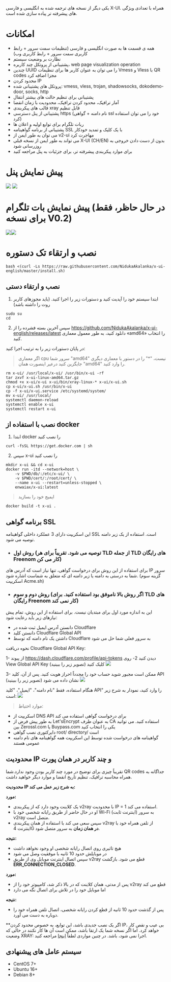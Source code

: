

یکی دیگر از نسخه های ترجمه شده به انگلیسی و فارسی X-UI. همراه با تعدادی ویژگی های پیشرفته تر پیاده سازی شده است.


# امکانات

- همه ی قسمت ها به صورت انگلیسی و فارسی (تنظیمات سمت سرور + رابط کاربری سمت سرور + رابط کاربری وب)
- نظارت بر وضعیت سیستم
- پشتیبانی از پروتکل چند کاربره، web page visualization operation
- چندین UUID را می توان به عنوان کاربر ها برای تنظیمات Vmess و Vless با QR codes مجزا اضافه کرد
- محدود کردن IP
- پروتکل های پشتیبانی شده: vmess, vless, trojan, shadowsocks, dokodemo-door, socks, http
- پشتیبانی برای تنظیم حالت های بیشتر انتقال
- آمار ترافیک، محدود کردن ترافیک، محدودیت با زمان انقضا 
- قالب های پیکربندی xray قابل تنظیم
- پشتیبانی از پنل دسترسی https (نام دامنه + گواهی ssl خود را می توان استفاده کرد)
- ربات تلگرام برای توابع اولیه و اعلان ها
- پشتیبانی از برنامه گواهینامه SSL با یک کلیک و تمدید خودکار
- می توان به طور ایمن از v2-ui مهاجرت کرد 
- می تواند به طور ایمن از نسخه قبلی X-UI (CH/EN) بدون از دست دادن خروجی به روزرسانی شود
- برای موارد پیکربندی پیشرفته تر، برای جزئیات به پنل مراجعه کنید

# پیش نمایش پنل
![](media/Web.png)
![](media/PostInstallation.png)
# پیش نمایش بات تلگرام (در حال حاظر، فقط برای نسخه V0.2)
![](media/TGBot1.PNG)![](media/TGBot2.PNG)

# نصب و ارتقاء تک دستوره

```
bash <(curl -Ls https://raw.githubusercontent.com/NidukaAkalanka/x-ui-english/master/install.sh)
````
## نصب و ارتقاء دستی

1. ابتدا سیستم خود را آپدیت کنید و دستورات زیر را اجرا کنید. (باید مجوزهای کاربر روت را داشته باشد)
```` 
sudo su
cd
````
2. سپس آخرین بسته فشرده را از https://github.com/NidukaAkalanka/x-ui-english/releases/latest دانلود کنید، به طور معمول معماری «amd64» را انتخاب کنید.

در پایان دستورات زیر را به ترتیب اجرا کنید:

> اگر معماری cpu سرور شما "amd64" نیست، "*" را در دستور با معماری دیگری جایگزین کنید درعیر اینصورت همان "amd64" را وارد کنید. 
````
rm x-ui/ /usr/local/x-ui/ /usr/bin/x-ui -rf
tar zxvf x-ui-linux-amd64.tar.gz
chmod +x x-ui/x-ui x-ui/bin/xray-linux-* x-ui/x-ui.sh
cp x-ui/x-ui.sh /usr/bin/x-ui
cp -f x-ui/x-ui.service /etc/systemd/system/
mv x-ui/ /usr/local/
systemctl daemon-reload
systemctl enable x-ui
systemctl restart x-ui
````

## نصب با استفاده از docker
1. ابتدا docker را نصب کنید
```shell
curl -fsSL https://get.docker.com | sh
````
2. سپس x-ui را نصب کنید
```shell
mkdir x-ui && cd x-ui
docker run -itd --network=host \
    -v $PWD/db/:/etc/x-ui/ \
    -v $PWD/cert/:/root/cert/ \
    --name x-ui --restart=unless-stopped \
    enwaiax/x-ui:latest
````

> ایمیج خود را بسازید
 ```shell
docker build -t x-ui .
````


## برنامه گواهی SSL
این اسکریپت دارای 3 عملکرد داخلی گواهینامه SSL است. استفاده از یک زیر دامنه توصیه می شود.
- ### روش اول (توصیه می شود. تقریباً برای هر TLD از جمله TLD های رایگان Freenom کار می کن)
برای استفاده از این روش برای درخواست گواهی، تنها نیاز است که آدرس های IP سرور شما به درستی به دامنه یا زیر دامنه ای که متعلق به شماست اشاره شود. (گزینه سوم اسکریپت Acme.sh)

- ### روش دوم و سوم (اگر روش بالا ناموفق بود استفاده کنید. برای TLD های رایگان Freenom کار نمی کند)
این به اندازه مورد اول برای مبتدیان نیست. برای استفاده از این روش، تمام پیش نیازهای زیر باید رعایت شود:
- دانستن آدرس ایمیل ثبت شده در Cloudflare
- دانستن کلید Cloudflare Global API
- داشتن یک نام دامنه که توسط Cloudflare به سرور فعلی شما حل می شود

نحوه دریافت Cloudflare Global API Key:

1- از پیوند https://dash.cloudflare.com/profile/api-tokens دیدن کنید
2- روی View Global API Key کلیک کنید (تصویر زیر را ببینید)
    ![](media/APIKey1.PNG)
    
3- ممکن است مجبور شوید حساب خود را مجدداً احراز هویت کنید. پس از آن، کلید API نشان داده می شود (تصویر زیر را ببینید)
    ![](media/APIKey2.png)
       
هنگام استفاده، فقط "نام دامنه"، "ایمیل"، "کلید API" را وارد کنید، نمودار به شرح زیر است:
    ![](media/DetailEnter.png)
> موارد احتیاط:
- اسکریپت از DNS API برای درخواست گواهی استفاده می کند
- به طور پیش فرض از Let'sEncrypt به عنوان طرف CA استفاده کنید. می توانید بین Zerossl.com یا Buypass.com یکی را انتخاب کنید
- دایرکتوری نصب گواهی root/ directory/ است 
- گواهینامه های درخواست شده توسط این اسکریپت همه گواهینامه های نام دامنه عمومی هستند

## محدودیت IP و چند کاربر در همان پورت
تقریباً چیزی برای توضیح در مورد چند کاربر بودن وجود ندارد.شما QR codes جداگانه به همراه محاسبه ترافیک، تنظیم تاریخ انقضا و موارد دیگر خواهید داشت.

**محدودیت IP به شرح زیر عمل می کند:**

**مورد:**
- یک کلاینت وجود دارد که از پیکربندی v2ray با محدودیت IP = 1 استفاده می کند.
- او در حال حاضر از طریق رایانه شخصی خود با Wi-Fi (اینترنت ثابت) به سرور v2ray متصل است.
- سپس سعی می کند با استفاده از همان پیکربندی v2ray از تلفن همراه خود با اینترنت 4G **در همان زمان** به سرور متصل شود.

**نتیجه:**
- هیچ تاثیری روی اتصال رایانه شخصی او وجود نخواهد داشت
- در موبایلش حدود 10 ثانیه با موفقیت وصل می شود
- سپس اتصال اینترنت موبایل وی از طریق v2ray قطع می شود. بازگشت **ERR_CONNECTION_CLOSED**.


**مورد:**
- پس از مدتی، همان کلاینت که در بالا ذکر شد، کامپیوتر خود را از v2ray قطع می کند
- اما موبایل خود را در تلاش برای اتصال نگه می دارد

**نتیجه:**
- پس از گذشت حدود 10 ثانیه از قطع کردن رایانه شخصی، اتصال تلفن همراه خود را دوباره به دست می آورد.

**اگر یک نصب جدیدی باشد، این توابع، به خصوص محدود کردن IP، بی عیب و نقص کار خواهد کرد. اما اگر نسخه شما یک ارتقا باشد، ممکن است آن ها کار نکنند در حالی که وضعیت XRAY: اجرا نمی شود، باشد. در چنین مواردی لطفاً [اینجا](https://github.com/NidukaAkalanka/x-ui-english/discussions/27) مراجعه کنید.

## سیستم عامل های پیشنهادی
- CentOS 7+
- Ubuntu 16+
- Debian 8+

